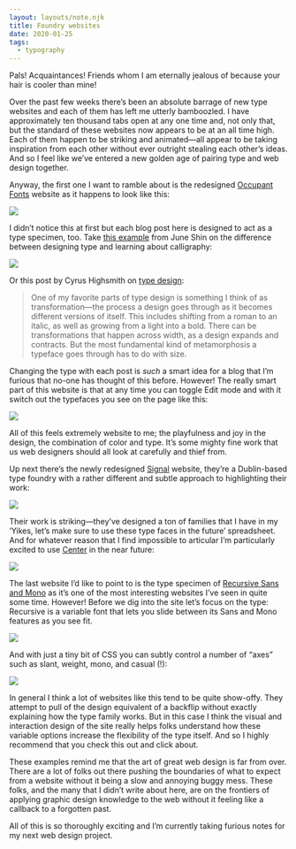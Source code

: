 ```yaml
---
layout: layouts/note.njk
title: Foundry websites
date: 2020-01-25
tags:
  - typography
---
```


Pals! Acquaintances! Friends whom I am eternally jealous of because your hair is cooler than mine!

Over the past few weeks there’s been an absolute barrage of new type websites and each of them has left me utterly bamboozled. I have approximately ten thousand tabs open at any one time and, not only that, but the standard of these websites now appears to be at an all time high. Each of them happen to be striking and animated—all appear to be taking inspiration from each other without ever outright stealing each other’s ideas. And so I feel like we’ve entered a new golden age of pairing type and web design together.

Anyway, the first one I want to ramble about is the redesigned [Occupant Fonts](https://occupantfonts.com/) website as it happens to look like this:

![](https://buttondown.s3.us-west-2.amazonaws.com/images/42cf7315-f5d4-48bf-a87d-b90ce195fc13.png)

I didn’t notice this at first but each blog post here is designed to act as a type specimen, too. Take [this example](https://occupantfonts.com/articles/editorial/dragon-head-snake-tail/) from June Shin on the difference between designing type and learning about calligraphy:

![](https://buttondown.s3.us-west-2.amazonaws.com/images/c067ab66-0076-4310-a239-5d72bb8f5573.jpg)

Or this post by Cyrus Highsmith on [type design](https://occupantfonts.com/articles/design/transformations/):

> One of my favorite parts of type design is something I think of as transformation—the process a design goes through as it becomes different versions of itself. This includes shifting from a roman to an italic, as well as growing from a light into a bold. There can be transformations that happen across width, as a design expands and contracts. But the most fundamental kind of metamorphosis a typeface goes through has to do with size.

Changing the type with each post is _such_ a smart idea for a blog that I’m furious that no-one has thought of this before. However! The really smart part of this website is that at any time you can toggle Edit mode and with it switch out the typefaces you see on the page like this:

![](https://buttondown.s3.us-west-2.amazonaws.com/images/cc2531a7-04fe-420d-aa8b-6c6eacd8cd26.gif)

All of this feels extremely website to me; the playfulness and joy in the design, the combination of color and type. It’s some mighty fine work that us web designers should all look at carefully and thief from.

Up next there’s the newly redesigned [Signal](https://signalfoundry.com/) website, they’re a Dublin-based type foundry with a rather different and subtle approach to highlighting their work:

![](https://buttondown.s3.us-west-2.amazonaws.com/images/1d5afaf7-d5c7-4851-b168-16837bdb999d.png)

Their work is striking—they’ve designed a ton of families that I have in my ‘Yikes, let’s make sure to use these type faces in the future’ spreadsheet. And for whatever reason that I find impossible to articular I’m particularly excited to use [Center](https://signalfoundry.com/type-foundry/center) in the near future:

![](https://buttondown.s3.us-west-2.amazonaws.com/images/98d1c86e-2d30-4e2b-ab4c-73df97329e54.png)

The last website I’d like to point to is the type specimen of [Recursive Sans and Mono](https://www.recursive.design/) as it’s one of the most interesting websites I’ve seen in quite some time. However! Before we dig into the site let’s focus on the type: Recursive is a variable font that lets you slide between its Sans and Mono features as you see fit.

![](https://buttondown.s3.us-west-2.amazonaws.com/images/9a72ad35-3316-4220-acff-1e8ab749a5ea.png)

And with just a tiny bit of CSS you can subtly control a number of “axes” such as slant, weight, mono, and casual (!):

![](https://buttondown.s3.us-west-2.amazonaws.com/images/6a94aa2e-b177-4f1b-ba6f-71f443bb10f7.gif)

In general I think a lot of websites like this tend to be quite show-offy. They attempt to pull of the design equivalent of a backflip without exactly explaining how the type family works. But in this case I think the visual and interaction design of the site really helps folks understand how these variable options increase the flexibility of the type itself. And so I highly recommend that you check this out and click about.

These examples remind me that the art of great web design is far from over. There are a lot of folks out there pushing the boundaries of what to expect from a website without it being a slow and annoying buggy mess. These folks, and the many that I didn’t write about here, are on the frontiers of applying graphic design knowledge to the web without it feeling like a callback to a forgotten past.

All of this is so thoroughly exciting and I’m currently taking furious notes for my next web design project.
